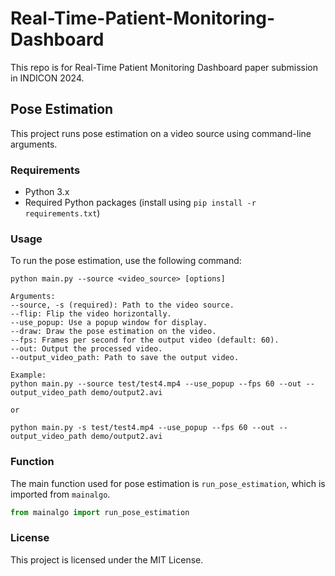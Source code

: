 # Real-Time-Patient-Monitoring-Dashboard

This repo is for Real-Time Patient Monitoring Dashboard paper submission in INDICON 2024.

## Pose Estimation

This project runs pose estimation on a video source using command-line arguments.

### Requirements

- Python 3.x
- Required Python packages (install using `pip install -r requirements.txt`)

### Usage

To run the pose estimation, use the following command:

```
python main.py --source <video_source> [options]

Arguments:
--source, -s (required): Path to the video source.
--flip: Flip the video horizontally.
--use_popup: Use a popup window for display.
--draw: Draw the pose estimation on the video.
--fps: Frames per second for the output video (default: 60).
--out: Output the processed video.
--output_video_path: Path to save the output video.

Example:
python main.py --source test/test4.mp4 --use_popup --fps 60 --out --output_video_path demo/output2.avi

or

python main.py -s test/test4.mp4 --use_popup --fps 60 --out --output_video_path demo/output2.avi
```

### Function

The main function used for pose estimation is `run_pose_estimation`, which is imported from `mainalgo`.

```python
from mainalgo import run_pose_estimation
```

### License

This project is licensed under the MIT License.